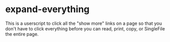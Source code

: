 # expand-everything

This is a userscript to click all the "show more" links on a page so that
you don't have to click everything before you can read, print, copy, or
SingleFile the entire page.
